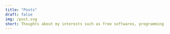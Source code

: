```yaml
---
title: "Posts"
draft: false
img: /post.svg
short: Thoughts about my interests such as free softwares, programming, 3D printing...
---
```


